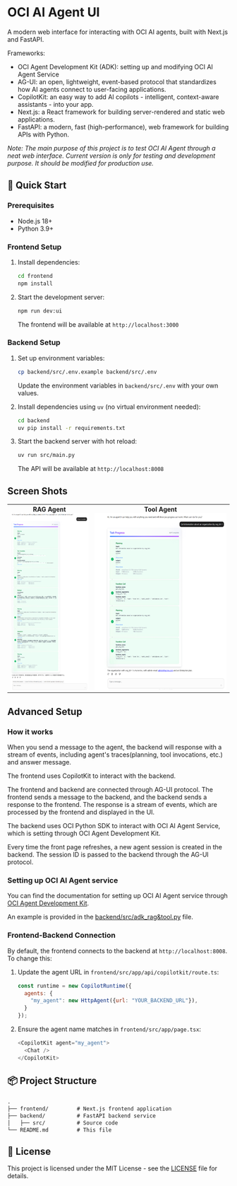 # OCI AI Agent UI

A modern web interface for interacting with OCI AI agents, built with Next.js and FastAPI.

Frameworks:
- OCI Agent Development Kit (ADK): setting up and modifying OCI AI Agent Service
- AG-UI: an open, lightweight, event-based protocol that standardizes how AI agents connect to user-facing applications.
- CopilotKit: an easy way to add AI copilots - intelligent, context-aware assistants - into your app.
- Next.js: a React framework for building server-rendered and static web applications.
- FastAPI: a modern, fast (high-performance), web framework for building APIs with  Python.


*Note: The main purpose of this project is to test OCI AI Agent through a neat web interface. Current version is only for testing and development purpose. It should be modified for production use.*

## 🚀 Quick Start

### Prerequisites
- Node.js 18+
- Python 3.9+

### Frontend Setup

1. Install dependencies:
   ```bash
   cd frontend
   npm install
   ```

2. Start the development server:
   ```bash
   npm run dev:ui
   ```
   The frontend will be available at `http://localhost:3000`

### Backend Setup

1. Set up environment variables:
   ```bash
   cp backend/src/.env.example backend/src/.env
   ```
   Update the environment variables in `backend/src/.env` with your own values.

2. Install dependencies using `uv` (no virtual environment needed):
   ```bash
   cd backend
   uv pip install -r requirements.txt
   ```

3. Start the backend server with hot reload:
   ```bash
   uv run src/main.py
   ```
   The API will be available at `http://localhost:8008`

## Screen Shots

<div align="center">
  <table>
    <tr>
      <td align="center">
        <strong>RAG Agent</strong><br/>
        <img src="./docs/rag_agent.png" alt="RAG Agent" height="400">
      </td>
      <td align="center">
        <strong>Tool Agent</strong><br/>
        <img src="./docs/tool_agent.png" alt="Tool Agent" height="400">
      </td>
    </tr>
  </table>
</div>


## Advanced Setup

### How it works

When you send a message to the agent, the backend will response with a stream of events, including agent's traces(planning, tool invocations, etc.) and answer message.

The frontend uses CopilotKit to interact with the backend.

The frontend and backend are connected through AG-UI protocol. The frontend sends a message to the backend, and the backend sends a response to the frontend. The response is a stream of events, which are processed by the frontend and displayed in the UI.

The backend uses OCI Python SDK to interact with OCI AI Agent Service, which is setting through OCI Agent Development Kit. 

Every time the front page refreshes, a new agent session is created in the backend. The session ID is passed to the backend through the AG-UI protocol.



### Setting up OCI AI Agent service

You can find the documentation for setting up OCI AI Agent service through [OCI Agent Development Kit](https://docs.oracle.com/en-us/iaas/Content/generative-ai-agents/adk/api-reference/introduction.htm).

An example is provided in the [backend/src/adk_rag&tool.py](backend/src/adk_rag&tool.py) file.

### Frontend-Backend Connection

By default, the frontend connects to the backend at `http://localhost:8008`. To change this:

1. Update the agent URL in `frontend/src/app/api/copilotkit/route.ts`:
   ```js
   const runtime = new CopilotRuntime({
     agents: {
       "my_agent": new HttpAgent({url: "YOUR_BACKEND_URL"}),
     }   
   });
   ```

2. Ensure the agent name matches in `frontend/src/app/page.tsx`:
   ```js
   <CopilotKit agent="my_agent">
     <Chat />
   </CopilotKit>
   ```

## 📦 Project Structure

```
.
├── frontend/         # Next.js frontend application
├── backend/          # FastAPI backend service
│   ├── src/          # Source code
└── README.md         # This file
```

## 📝 License

This project is licensed under the MIT License - see the [LICENSE](LICENSE) file for details.

